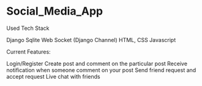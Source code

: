 # Social_Media_App

Used Tech Stack

Django
Sqlite
Web Socket (Django Channel)
HTML, CSS
Javascript

Current Features:

Login/Register
Create post and comment on the particular post
Receive notification when someone comment on your post
Send friend request and accept request
Live chat with friends
